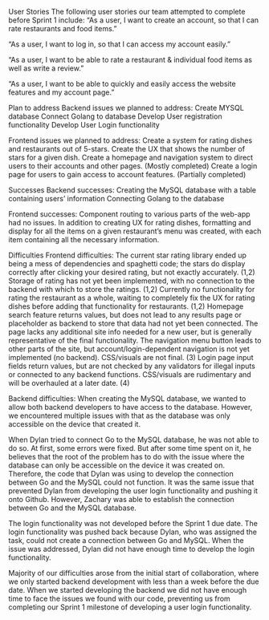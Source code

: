 User Stories
The following user stories our team attempted to complete before Sprint 1 include:
 “As a user, I want to create an account, so that I can rate restaurants and food items.” 

 “As a user, I want to log in, so that I can access my account easily.” 

“As a user, I want to be able to rate a restaurant & individual food items as well as write a review.”

 “As a user, I want to be able to quickly and easily access the website features and my account page.”




Plan to address
Backend issues we planned to address:
Create MYSQL database
Connect Golang to database
Develop User registration functionality
Develop User Login functionality

Frontend issues we planned to address:
Create a system for rating dishes and restaurants out of 5-stars.
Create the UX that shows the number of stars for a given dish.
Create a homepage and navigation system to direct users to their accounts and other pages. (Mostly completed)
Create a login page for users to gain access to account features. (Partially completed)



Successes
Backend successes:
Creating the MySQL database with a table containing users’ information
Connecting Golang to the database


Frontend successes:
Component routing to various parts of the web-app had no issues.
In addition to creating UX for rating dishes, formatting and display for all the items on a given restaurant’s menu was created, with each item containing all the necessary information.



Difficulties
Frontend difficulties:
The current star rating library ended up being a mess of dependencies and spaghetti code; the stars do display correctly after clicking your desired rating, but not exactly accurately. (1,2)
Storage of rating has not yet been implemented, with no connection to the backend with which to store the ratings. (1,2)
Currently no functionality for rating the restaurant as a whole, waiting to completely fix the UX for rating dishes before adding that functionality for restaurants. (1,2)
Homepage search feature returns values, but does not lead to any results page or placeholder as backend to store that data had not yet been connected. The page lacks any additional site info needed for a new user, but is generally representative of the final functionality. The navigation menu button leads to other parts of the site, but account/login-dependent navigation is not yet implemented (no backend). CSS/visuals are not final. (3)
Login page input fields return values, but are not checked by any validators for illegal inputs or connected to any backend functions. CSS/visuals are rudimentary and will be overhauled at a later date. (4)
 
Backend difficulties:
When creating the MySQL database, we wanted to allow both backend developers to have access to the database. However, we encountered multiple issues with that as the database was only accessible on the device that created it.
 
When Dylan tried to connect Go to the MySQL database, he was not able to do so. At first, some errors were fixed. But after some time spent on it, he believes that the root of the problem has to do with the issue where the database can only be accessible on the device it was created on. Therefore, the code that Dylan was using to develop the connection between Go and the MySQL could not function. It was the same issue that prevented Dylan from developing the user login functionality and pushing it onto Github. However, Zachary was able to establish the connection between Go and the MySQL database.

The login functionality was not developed before the Sprint 1 due date. The login functionality was pushed back because Dylan, who was assigned the task, could not create a connection between Go and MySQL. When the issue was addressed, Dylan did not have enough time to develop the login functionality.

Majority of our difficulties arose from the initial start of collaboration, where we only started backend development with less than a week before the due date. When we started developing the backend we did not have enough time to face the issues we found with our code, preventing us from completing our Sprint 1 milestone of developing a user login functionality.
